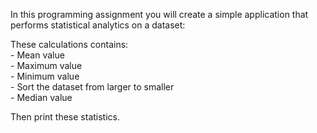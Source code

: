 In this programming assignment you will create a simple application that performs statistical analytics on a dataset:

These calculations contains: \
      - Mean value \
      - Maximum value \
      - Minimum value \
      - Sort the dataset from larger to smaller\
      - Median value

Then print these statistics.
